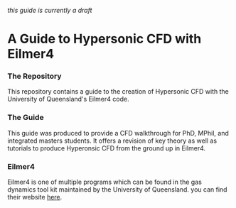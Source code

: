 _this guide is currently a draft_
# A Guide to Hypersonic CFD with Eilmer4

### The Repository
This repository contains a guide to the creation of Hypersonic CFD with the University of Queensland's Eilmer4 code.

### The Guide
This guide was produced to provide a CFD walkthrough for PhD, MPhil, and integrated masters students. It offers a revision of key theory as well as tutorials to produce Hyperonsic CFD from the ground up in Eilmer4.

### Eilmer4
Eilmer4 is one of multiple programs which can be found in the gas dynamics tool kit maintained by the University of Queensland. you can find their website [here](https://gdtk.uqcloud.net/).
